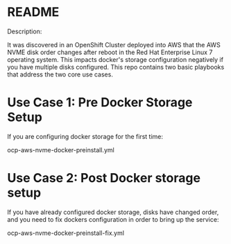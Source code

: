 # README

Description:

It was discovered in an OpenShift Cluster deployed into AWS that the AWS NVME disk order changes after reboot in the Red Hat Enterprise Linux 7 operating system. This impacts docker's storage configuration negatively if you have multiple disks configured. This repo contains two basic playbooks that address the two core use cases.

# Use Case 1: Pre Docker Storage Setup

If you are configuring docker storage for the first time:

ocp-aws-nvme-docker-preinstall.yml

# Use Case 2: Post Docker storage setup

If you have already configured docker storage, disks have changed order, and you need to fix dockers configuration in order to bring up the service: 

ocp-aws-nvme-docker-preinstall-fix.yml 
